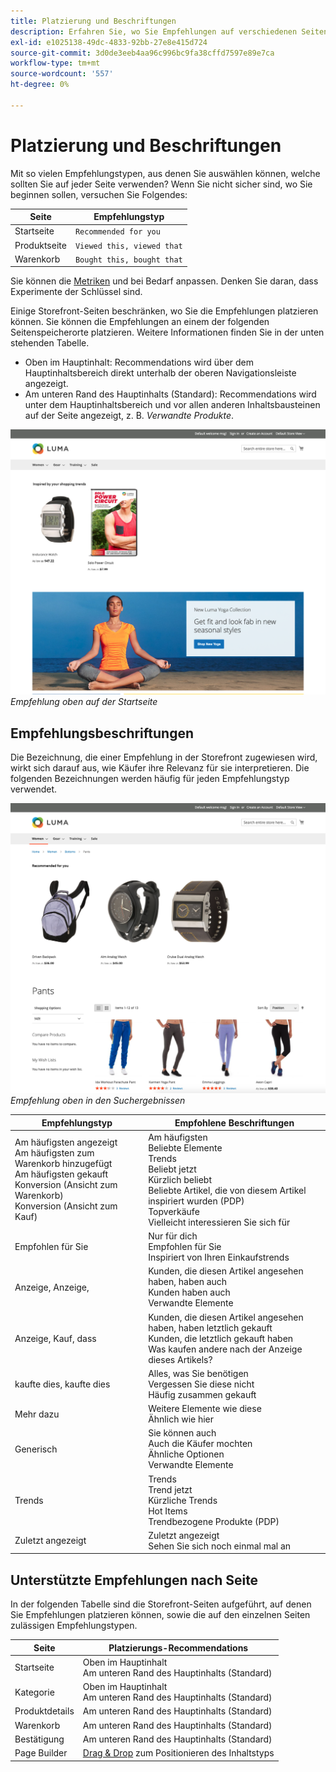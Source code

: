 ```yaml
---
title: Platzierung und Beschriftungen
description: Erfahren Sie, wo Sie Empfehlungen auf verschiedenen Seiten Ihrer Site platzieren können und Vorschläge für häufig verwendete Bezeichnungen für jeden Empfehlungstyp.
exl-id: e1025138-49dc-4833-92bb-27e8e415d724
source-git-commit: 3d0de3eeb4aa96c996bc9fa38cffd7597e89e7ca
workflow-type: tm+mt
source-wordcount: '557'
ht-degree: 0%

---
```


# Platzierung und Beschriftungen

Mit so vielen Empfehlungstypen, aus denen Sie auswählen können, welche sollten Sie auf jeder Seite verwenden? Wenn Sie nicht sicher sind, wo Sie beginnen sollen, versuchen Sie Folgendes:

| Seite | Empfehlungstyp |
|---|---|
| Startseite | `Recommended for you` |
| Produktseite | `Viewed this, viewed that` |
| Warenkorb | `Bought this, bought that` |

Sie können die [Metriken](workspace.md) und bei Bedarf anpassen. Denken Sie daran, dass Experimente der Schlüssel sind.

Einige Storefront-Seiten beschränken, wo Sie die Empfehlungen platzieren können. Sie können die Empfehlungen an einem der folgenden Seitenspeicherorte platzieren. Weitere Informationen finden Sie in der unten stehenden Tabelle.

- Oben im Hauptinhalt: Recommendations wird über dem Hauptinhaltsbereich direkt unterhalb der oberen Navigationsleiste angezeigt.
- Am unteren Rand des Hauptinhalts (Standard): Recommendations wird unter dem Hauptinhaltsbereich und vor allen anderen Inhaltsbausteinen auf der Seite angezeigt, z. B. _Verwandte Produkte_.

![Empfehlungsplatzierung](assets/storefront-home-page-top.png)
_Empfehlung oben auf der Startseite_

## Empfehlungsbeschriftungen

Die Bezeichnung, die einer Empfehlung in der Storefront zugewiesen wird, wirkt sich darauf aus, wie Käufer ihre Relevanz für sie interpretieren. Die folgenden Bezeichnungen werden häufig für jeden Empfehlungstyp verwendet.

![Empfehlungsplatzierung](assets/storefront-search-results-top.png)
_Empfehlung oben in den Suchergebnissen_

| Empfehlungstyp | Empfohlene Beschriftungen |
|---|---|
| Am häufigsten angezeigt<br> Am häufigsten zum Warenkorb hinzugefügt<br>Am häufigsten gekauft<br>Konversion (Ansicht zum Warenkorb)<br>Konversion (Ansicht zum Kauf) | Am häufigsten<br>Beliebte Elemente<br>Trends<br>Beliebt jetzt<br>Kürzlich beliebt<br>Beliebte Artikel, die von diesem Artikel inspiriert wurden (PDP)<br>Topverkäufe<br>Vielleicht interessieren Sie sich für |
| Empfohlen für Sie | Nur für dich<br>Empfohlen für Sie<br>Inspiriert von Ihren Einkaufstrends |
| Anzeige, Anzeige, | Kunden, die diesen Artikel angesehen haben, haben auch<br>Kunden haben auch<br>Verwandte Elemente |
| Anzeige, Kauf, dass | Kunden, die diesen Artikel angesehen haben, haben letztlich gekauft<br>Kunden, die letztlich gekauft haben<br>Was kaufen andere nach der Anzeige dieses Artikels? |
| kaufte dies, kaufte dies | Alles, was Sie benötigen<br>Vergessen Sie diese nicht<br>Häufig zusammen gekauft |
| Mehr dazu | Weitere Elemente wie diese<br>Ähnlich wie hier |
| Generisch | Sie können auch<br>Auch die Käufer mochten<br>Ähnliche Optionen<br>Verwandte Elemente |
| Trends | Trends<br>Trend jetzt<br>Kürzliche Trends<br>Hot Items<br>Trendbezogene Produkte (PDP) |
| Zuletzt angezeigt | Zuletzt angezeigt<br>Sehen Sie sich noch einmal mal an |

## Unterstützte Empfehlungen nach Seite

In der folgenden Tabelle sind die Storefront-Seiten aufgeführt, auf denen Sie Empfehlungen platzieren können, sowie die auf den einzelnen Seiten zulässigen Empfehlungstypen.

| Seite | Platzierungs-Recommendations |
|---|---|
| Startseite | Oben im Hauptinhalt<br>Am unteren Rand des Hauptinhalts (Standard) | Am häufigsten angezeigt<br>Am häufigsten gekauft<br>Am häufigsten zum Warenkorb hinzugefügt<br>Empfohlen für Sie<br>Trends |
| Kategorie | Oben im Hauptinhalt<br>Am unteren Rand des Hauptinhalts (Standard) | Am häufigsten angezeigt<br>Am häufigsten gekauft<br>Am häufigsten zum Warenkorb hinzugefügt<br>Empfohlen für Sie<br>Trends |
| Produktdetails | Am unteren Rand des Hauptinhalts (Standard) | Am häufigsten angezeigt<br>Am häufigsten gekauft<br>Am häufigsten zum Warenkorb hinzugefügt<br>Anzeige, Anzeige,<br>Anzeige: , gekauft als<br>kaufte das, kaufte es<br>Mehr dazu<br>Trends<br>Visuelle Ähnlichkeit |
| Warenkorb | Am unteren Rand des Hauptinhalts (Standard) | Am häufigsten angezeigt<br>Am häufigsten gekauft<br>Am häufigsten zum Warenkorb hinzugefügt<br>Anzeige, Anzeige,<br>Anzeige: , gekauft als<br>kaufte das, kaufte es<br>Mehr dazu<br>Trends |
| Bestätigung | Am unteren Rand des Hauptinhalts (Standard) | Am häufigsten angezeigt<br>Am häufigsten gekauft<br>Am häufigsten zum Warenkorb hinzugefügt<br>Anzeige, Anzeige,<br>Anzeige: , gekauft als<br>kaufte das, kaufte es<br>Mehr dazu<br>Trends |
| Page Builder | [Drag &amp; Drop](https://experienceleague.adobe.com/docs/commerce-admin/page-builder/add-content/recommendations.html) zum Positionieren des Inhaltstyps | Am häufigsten angezeigt<br>Am häufigsten gekauft<br>Am häufigsten zum Warenkorb hinzugefügt<br>Empfohlen für Sie<br>Trends |
